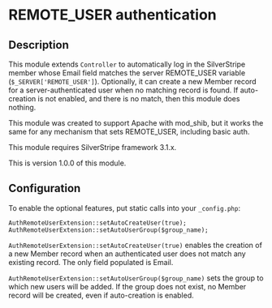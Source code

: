 # REMOTE_USER authentication

## Description

This module extends `Controller` to automatically log in the SilverStripe member whose Email field matches the server REMOTE_USER variable (`$_SERVER['REMOTE_USER']`). Optionally, it can create a new Member record for a server-authenticated user when no matching record is found. If auto-creation is not enabled, and there is no match, then this module does nothing.

This module was created to support Apache with mod_shib, but it works the same for any mechanism that sets REMOTE_USER, including basic auth.

This module requires SilverStripe framework 3.1.x.

This is version 1.0.0 of this module.

## Configuration

To enable the optional features, put static calls into your `_config.php`:

	AuthRemoteUserExtension::setAutoCreateUser(true);
	AuthRemoteUserExtension::setAutoUserGroup($group_name);

`AuthRemoteUserExtension::setAutoCreateUser(true)` enables the creation of a new Member record when an authenticated user does not match any existing record. The only field populated is Email.

`AuthRemoteUserExtension::setAutoUserGroup($group_name)` sets the group to which new users will be added. If the group does not exist, no Member record will be created, even if auto-creation is enabled.
